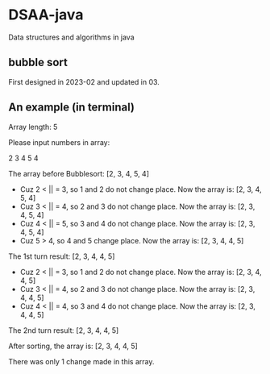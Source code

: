 # DSAA-java

Data structures and algorithms in java

## bubble sort ##

First designed in 2023-02 and updated in 03.

## An example (in terminal) ##

Array length: 5

Please input numbers in array:

2 3 4 5 4

The array before Bubblesort: [2, 3, 4, 5, 4]

- Cuz 2 < || = 3, so 1 and 2 do not change place. Now the array is: [2, 3, 4, 5, 4]
- Cuz 3 < || = 4, so 2 and 3 do not change place. Now the array is: [2, 3, 4, 5, 4]
- Cuz 4 < || = 5, so 3 and 4 do not change place. Now the array is: [2, 3, 4, 5, 4]
- Cuz 5 > 4, so 4 and 5 change place. Now the array is: [2, 3, 4, 4, 5]

The 1st turn result: [2, 3, 4, 4, 5]

- Cuz 2 < || = 3, so 1 and 2 do not change place. Now the array is: [2, 3, 4, 4, 5]
- Cuz 3 < || = 4, so 2 and 3 do not change place. Now the array is: [2, 3, 4, 4, 5]
- Cuz 4 < || = 4, so 3 and 4 do not change place. Now the array is: [2, 3, 4, 4, 5]

The 2nd turn result: [2, 3, 4, 4, 5]

After sorting, the array is: [2, 3, 4, 4, 5]

There was only 1 change made in this array.


